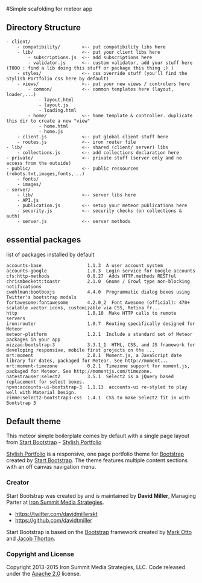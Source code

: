 #Simple scafolding for meteor app

## Directory Structure
```
- client/
	- compatibility/		<-- put compatibility libs here
	- lib/					<-- put your client libs here
		- subscriptions.js 	<-- add subscriptions here
		- validator.js 		<-- custom validator, add your stuff here (TODO : find a lib doing this stuff or package this thing ;) )
	- styles/				<-- css override stuff (you'll find the Stylish Portfolio css here by default)
	- views/				<-- put your new views / controlers here
		- common/			<-- common templates here (layout, loader,...)
			- layout.html 	
			- layout.js
			- loading.html
		- home/				<-- home template & controller. duplicate this dir to create a new "view"
			- home.html
			- home.js
	- client.js 			<-- put global client stuff here
	- routes.js 			<-- iron router file
- lib/						<-- shared (client/ server) libs 
	- collections.js 		<-- add collections declaration here
- private/					<-- private stuff (server only and no access from the outside)
- public/					<-- public ressources (robots.txt,images,fonts,...)
	- fonts/ 				
	- images/
- server/
	- lib/ 					<-- server libs here
	- API.js
	- publication.js 		<-- setup your meteor publications here
	- security.js 			<-- security checks (on collections & auth)
	- server.js 			<-- server methods
```

## essential packages
list of packages installed by default
```
accounts-base                 1.1.3  A user account system
accounts-google               1.0.3  Login service for Google accounts
cfs:http-methods              0.0.27  Adds HTTP.methods RESTful
chrismbeckett:toastr          2.1.0  Gnome / Growl type non-blocking notifications
cwohlman:bootboxjs            4.4.0  Programmatic dialog boxes using Twitter's bootstrap modals
fortawesome:fontawesome       4.2.0_2  Font Awesome (official): 470+ scalable vector icons, customizable via CSS, Retina fr...
http                          1.0.10  Make HTTP calls to remote servers
iron:router                   1.0.7  Routing specifically designed for Meteor
meteor-platform               1.2.1  Include a standard set of Meteor packages in your app
mizzao:bootstrap-3            3.3.1_1  HTML, CSS, and JS framework for developing responsive, mobile first projects on the ...
mrt:moment                    2.8.1  Moment.js, a JavaScript date library for dates, packaged for Meteor. See http://moment...
mrt:moment-timezone           0.2.1  Timezone support for moment.js, packaged for Meteor. See http://momentjs.com/timezone.
natestrauser:select2          3.5.1  Select2 is a jQuery based replacement for select boxes.
npvn:accounts-ui-bootstrap-3  1.1.13  accounts-ui re-styled to play well with Material Design.
zimme:select2-bootstrap3-css  1.4.1  CSS to make Select2 fit in with Bootstrap 3
```

## Default theme
This meteor simple boilerplate comes by default with a single page layout from [Start Bootstrap](http://startbootstrap.com/) - [Stylish Portfolio](http://startbootstrap.com/template-overviews/stylish-portfolio/)

[Stylish Portfolio](http://startbootstrap.com/template-overviews/stylish-portfolio/) is a responsive, one page portfolio theme for [Bootstrap](http://getbootstrap.com/) created by [Start Bootstrap](http://startbootstrap.com/). The theme features multiple content sections with an off canvas navigation menu.

### Creator

Start Bootstrap was created by and is maintained by **David Miller**, Managing Parter at [Iron Summit Media Strategies](http://www.ironsummitmedia.com/).

* https://twitter.com/davidmillerskt
* https://github.com/davidtmiller

Start Bootstrap is based on the [Bootstrap](http://getbootstrap.com/) framework created by [Mark Otto](https://twitter.com/mdo) and [Jacob Thorton](https://twitter.com/fat).

### Copyright and License

Copyright 2013-2015 Iron Summit Media Strategies, LLC. Code released under the [Apache 2.0](https://github.com/IronSummitMedia/startbootstrap-stylish-portfolio/blob/gh-pages/LICENSE) license.

